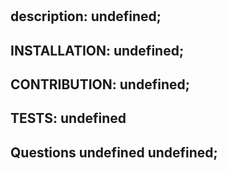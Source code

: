 # <undefined>
  ## description: undefined;
  ## INSTALLATION: undefined;
  ## CONTRIBUTION: undefined;
  ## TESTS: undefined
  ## Questions undefined undefined;
  


